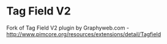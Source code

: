 # Tag Field V2

Fork of Tag Field V2 plugin by Graphyweb.com - http://www.pimcore.org/resources/extensions/detail/Tagfield
